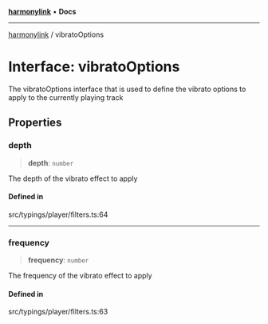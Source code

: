 [**harmonylink**](../README.md) • **Docs**

***

[harmonylink](../globals.md) / vibratoOptions

# Interface: vibratoOptions

The vibratoOptions interface that is used to define the vibrato options to apply to the currently playing track

## Properties

### depth

> **depth**: `number`

The depth of the vibrato effect to apply

#### Defined in

src/typings/player/filters.ts:64

***

### frequency

> **frequency**: `number`

The frequency of the vibrato effect to apply

#### Defined in

src/typings/player/filters.ts:63
